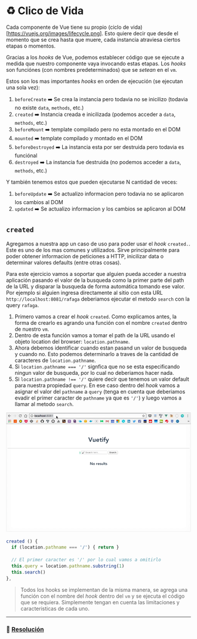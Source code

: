 # ♻️ Clico de Vida

Cada componente de Vue tiene su propio (ciclo de vida)[https://vuejs.org/images/lifecycle.png]. Esto quiere decir que desde el momento que se crea hasta que muere, cada instancia atraviesa ciertos etapas o momentos.

Gracias a los *hooks* de Vue, podemos establecer código que se ejecute a medida que nuestro componente vaya invocando estas etapas. Los *hooks* son funciónes (con nombres predeterminados) que se *setean* en el `vm`.

Estos son los mas importantes *hooks* en orden de ejecución (se ejecutan una sola vez):

1. `beforeCreate` ➡️ Se crea la instancia pero todavia no se inicilizo (todavia no existe `data`, `methods`, etc.)
2. `created` ➡️ Instancia creada e inicilizada (podemos acceder a `data`, `methods`, etc.)
3. `beforeMount` ➡️ template compilado pero no esta montado en el DOM
4. `mounted` ➡️ template compilado y montado en el DOM
5. `beforeDestroyed` ➡️ La instancia esta por ser destruida pero todavia es funciónal
6. `destroyed` ➡️ La instancia fue destruida (no podemos acceder a `data`, `methods`, etc.)

Y también tenemos estos que pueden ejecutarse N cantidad de veces:

1. `beforeUpdate` ➡️ Se actualizo informacion pero todavia no se aplicaron los cambios al DOM
2. `updated` ➡️ Se actualizo informacion y los cambios se aplicaron al DOM


## `created`

Agregamos a nuestra app un caso de uso para poder usar el *hook* `created.`. Este es uno de los mas comunes y utilizados. Sirve principalmente para poder obtener informacion de peticiones a HTTP, inicilizar data o determinar valores defaults (entre otras cosas).

Para este ejercicio vamos a soportar que alguien pueda acceder a nuestra aplicación pasando el valor de la busqueda como la primer parte del path de la URL y disparar la busqueda de forma automática tomando ese valor. Por ejemplo si alguien ingresa directamente al sitio con esta URL `http://localhost:8081/rafaga` deberiamos ejecutar el metodo `search` con la query `rafaga`.

1. Primero vamos a crear el *hook* `created`. Como explicamos antes, la forma de crearlo es agrando una función con el nombre `created` dentro de nuestro `vm`.
2. Dentro de esta función vamos a tomar el path de la URL usando el objeto location del browser: `location.pathname`.
3. Ahora debemos identificar cuando estan pasand un valor de busqueda y cuando no. Esto podemos determinarlo a traves de la cantidad de caracteres de `location.pathname`.
  1. Si `location.pathname === '/'` signfica que no se esta especificando ningun valor de busqueda, por lo cual no deberiamos hacer nada.
  2. Si `location.pathname !== '/'` quiere decir que tenemos un valor default para nuestra propiedad `query`. En ese caso dentro del *hook* vamos a asignar el valor del `pathname` a `query` (tenga en cuenta que deberiamos evadir el primer caracter de `pathname` ya que es `'/'`) y luego vamos a llamar al metodo `search`.

  ![13](../img/13.gif)


  ```javascript
  created () {
    if (location.pathname === '/') { return }

    // El primer caracter es '/' por lo cual vamos a omitirlo
    this.query = location.pathname.substring(1)
    this.search()
  },
  ```

> Todos los hooks se implementan de la misma manera, se agrega una función con el nombre del *hook* dentro del `vm` y se ejecuta el código que se requiera. Simplemente tengan en cuenta las limitaciones y caracteristicas de cada uno.

___
### 📝 [Resolución](https://github.com/ianaya89/vuetify/blob/ex-13/src/services/spotify.js)
